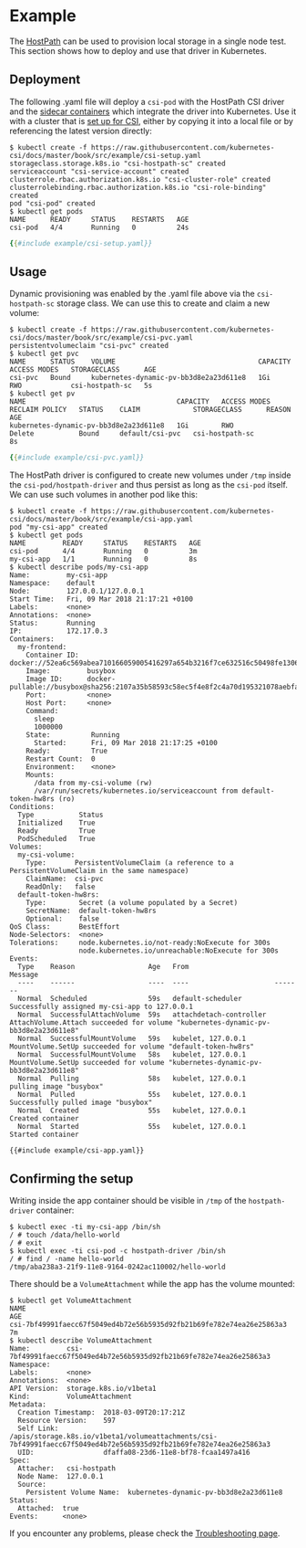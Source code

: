 # Example

The
[HostPath](https://github.com/kubernetes-csi/drivers/tree/master/pkg/hostpath)
can be used to provision local storage in a single node test. This
section shows how to deploy and use that driver in Kubernetes.

## Deployment

The following .yaml file will deploy a `csi-pod` with the HostPath CSI driver and the
[sidecar containers](CSI-Kubernetes.md#sidecar-containers) which integrate the driver into Kubernetes.
Use it with a cluster that is [set up for CSI](Setup.html), either by copying it into a local file or
by referencing the latest version directly:
```
$ kubectl create -f https://raw.githubusercontent.com/kubernetes-csi/docs/master/book/src/example/csi-setup.yaml
storageclass.storage.k8s.io "csi-hostpath-sc" created
serviceaccount "csi-service-account" created
clusterrole.rbac.authorization.k8s.io "csi-cluster-role" created
clusterrolebinding.rbac.authorization.k8s.io "csi-role-binding" created
pod "csi-pod" created
$ kubectl get pods
NAME      READY     STATUS    RESTARTS   AGE
csi-pod   4/4       Running   0          24s
```

```yaml
{{#include example/csi-setup.yaml}}
```


## Usage

Dynamic provisioning was enabled by the .yaml file above via the
`csi-hostpath-sc` storage class. We can use this to create and claim a
new volume:
```
$ kubectl create -f https://raw.githubusercontent.com/kubernetes-csi/docs/master/book/src/example/csi-pvc.yaml
persistentvolumeclaim "csi-pvc" created
$ kubectl get pvc
NAME      STATUS    VOLUME                                   CAPACITY   ACCESS MODES   STORAGECLASS      AGE
csi-pvc   Bound     kubernetes-dynamic-pv-bb3d8e2a23d611e8   1Gi        RWO            csi-hostpath-sc   5s
$ kubectl get pv
NAME                                     CAPACITY   ACCESS MODES   RECLAIM POLICY   STATUS    CLAIM             STORAGECLASS      REASON    AGE
kubernetes-dynamic-pv-bb3d8e2a23d611e8   1Gi        RWO            Delete           Bound     default/csi-pvc   csi-hostpath-sc             8s
```

```yaml
{{#include example/csi-pvc.yaml}}
```

The HostPath driver is configured to create new volumes under `/tmp`
inside the `csi-pod/hostpath-driver` and thus persist as long as the `csi-pod` itself.
We can use such volumes in another pod like this:
```
$ kubectl create -f https://raw.githubusercontent.com/kubernetes-csi/docs/master/book/src/example/csi-app.yaml
pod "my-csi-app" created
$ kubectl get pods
NAME         READY     STATUS    RESTARTS   AGE
csi-pod      4/4       Running   0          3m
my-csi-app   1/1       Running   0          8s
$ kubectl describe pods/my-csi-app
Name:         my-csi-app
Namespace:    default
Node:         127.0.0.1/127.0.0.1
Start Time:   Fri, 09 Mar 2018 21:17:21 +0100
Labels:       <none>
Annotations:  <none>
Status:       Running
IP:           172.17.0.3
Containers:
  my-frontend:
    Container ID:  docker://52ea6c569abea710166059005416297a654b3216f7ce632516c50498fe130639
    Image:         busybox
    Image ID:      docker-pullable://busybox@sha256:2107a35b58593c58ec5f4e8f2c4a70d195321078aebfadfbfb223a2ff4a4ed21
    Port:          <none>
    Host Port:     <none>
    Command:
      sleep
      1000000
    State:          Running
      Started:      Fri, 09 Mar 2018 21:17:25 +0100
    Ready:          True
    Restart Count:  0
    Environment:    <none>
    Mounts:
      /data from my-csi-volume (rw)
      /var/run/secrets/kubernetes.io/serviceaccount from default-token-hw8rs (ro)
Conditions:
  Type           Status
  Initialized    True 
  Ready          True 
  PodScheduled   True 
Volumes:
  my-csi-volume:
    Type:       PersistentVolumeClaim (a reference to a PersistentVolumeClaim in the same namespace)
    ClaimName:  csi-pvc
    ReadOnly:   false
  default-token-hw8rs:
    Type:        Secret (a volume populated by a Secret)
    SecretName:  default-token-hw8rs
    Optional:    false
QoS Class:       BestEffort
Node-Selectors:  <none>
Tolerations:     node.kubernetes.io/not-ready:NoExecute for 300s
                 node.kubernetes.io/unreachable:NoExecute for 300s
Events:
  Type    Reason                  Age   From                     Message
  ----    ------                  ----  ----                     -------
  Normal  Scheduled               59s   default-scheduler        Successfully assigned my-csi-app to 127.0.0.1
  Normal  SuccessfulAttachVolume  59s   attachdetach-controller  AttachVolume.Attach succeeded for volume "kubernetes-dynamic-pv-bb3d8e2a23d611e8"
  Normal  SuccessfulMountVolume   59s   kubelet, 127.0.0.1       MountVolume.SetUp succeeded for volume "default-token-hw8rs"
  Normal  SuccessfulMountVolume   58s   kubelet, 127.0.0.1       MountVolume.SetUp succeeded for volume "kubernetes-dynamic-pv-bb3d8e2a23d611e8"
  Normal  Pulling                 58s   kubelet, 127.0.0.1       pulling image "busybox"
  Normal  Pulled                  55s   kubelet, 127.0.0.1       Successfully pulled image "busybox"
  Normal  Created                 55s   kubelet, 127.0.0.1       Created container
  Normal  Started                 55s   kubelet, 127.0.0.1       Started container

```

```
{{#include example/csi-app.yaml}}
```

## Confirming the setup

Writing inside the app container should be visible in `/tmp` of the `hostpath-driver` container:
```
$ kubectl exec -ti my-csi-app /bin/sh
/ # touch /data/hello-world
/ # exit
$ kubectl exec -ti csi-pod -c hostpath-driver /bin/sh
/ # find / -name hello-world
/tmp/aba238a3-21f9-11e8-9164-0242ac110002/hello-world
```

There should be a `VolumeAttachment` while the app has the volume mounted:
```
$ kubectl get VolumeAttachment
NAME                                                                   AGE
csi-7bf49991faecc67f5049ed4b72e56b5935d92fb21b69fe782e74ea26e25863a3   7m
$ kubectl describe VolumeAttachment
Name:         csi-7bf49991faecc67f5049ed4b72e56b5935d92fb21b69fe782e74ea26e25863a3
Namespace:    
Labels:       <none>
Annotations:  <none>
API Version:  storage.k8s.io/v1beta1
Kind:         VolumeAttachment
Metadata:
  Creation Timestamp:  2018-03-09T20:17:21Z
  Resource Version:    597
  Self Link:           /apis/storage.k8s.io/v1beta1/volumeattachments/csi-7bf49991faecc67f5049ed4b72e56b5935d92fb21b69fe782e74ea26e25863a3
  UID:                 dfaffa08-23d6-11e8-bf78-fcaa1497a416
Spec:
  Attacher:   csi-hostpath
  Node Name:  127.0.0.1
  Source:
    Persistent Volume Name:  kubernetes-dynamic-pv-bb3d8e2a23d611e8
Status:
  Attached:  true
Events:      <none>
```

If you encounter any problems, please check the [Troubleshooting page](Troubleshooting.html).

